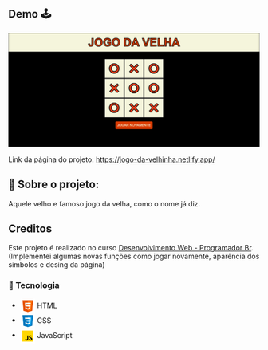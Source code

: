 
## Demo :joystick:	
![imagem projeto](https://github.com/Rhuan-Gonzaga/JogaDaVelha/blob/main/logo/velha.png)

Link da página do projeto: https://jogo-da-velhinha.netlify.app/
## :brain: Sobre o projeto:
Aquele velho e famoso jogo da velha, como o nome já diz.

## Creditos
 Este projeto é realizado no curso [Desenvolvimento Web - Programador Br](https://programadorbr.com/).<br>
(Implementei algumas novas funções como jogar novamente, aparência dos simbolos e desing da página)

### 🚀 Tecnologia

- <img src="https://github.com/Rhuan-Gonzaga/JogaDaVelha/blob/main/logo/html.png" width="30px" align="center"> HTML
- <img src="https://github.com/Rhuan-Gonzaga/JogaDaVelha/blob/main/logo/css.png" width="30px" align="center"> CSS
- <img src="https://github.com/Rhuan-Gonzaga/JogaDaVelha/blob/main/logo/javascript.png" width="30px" align="center"> JavaScript

